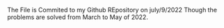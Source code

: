 The File is Commited to my Github REpository on july/9/2022 Though the problems are solved from March to May of 2022.

